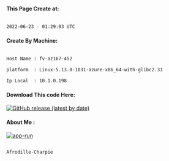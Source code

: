 
   
#### This Page Create at:

```bash

2022-06-23 - 01:29:03 UTC

```

#### Create By Machine:

```bash

Host Name : fv-az167-452

platform  : Linux-5.13.0-1031-azure-x86_64-with-glibc2.31

Ip Local  : 10.1.0.198

```
#### Download This code Here:

[![GitHub release (latest by date)](https://img.shields.io/github/v/release/Afrodille-Charpie/App-Run-1?style=for-the-badge&label=Download)](https://github.com/Afrodille-Charpie/App-Run-1/releases) 

</p> 

#### About Me :

[![app-run](https://github.com/Afrodille-Charpie/App-Run-1/actions/workflows/app-run.yml/badge.svg)](https://github.com/Afrodille-Charpie/App-Run-1/actions/workflows/app-run.yml)

```bash

Afrodille-Charpie

```


